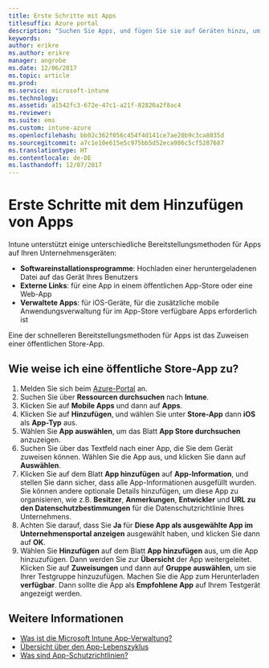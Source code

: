 ```yaml
---
title: Erste Schritte mit Apps
titlesuffix: Azure portal
description: "Suchen Sie Apps, und fügen Sie sie auf Geräten hinzu, um Ihren Mitarbeitern die Arbeit zu erleichtern."
keywords: 
author: erikre
ms.author: erikre
manager: angrobe
ms.date: 12/06/2017
ms.topic: article
ms.prod: 
ms.service: microsoft-intune
ms.technology: 
ms.assetid: a1542fc3-672e-47c1-a21f-82826a2f8ac4
ms.reviewer: 
ms.suite: ems
ms.custom: intune-azure
ms.openlocfilehash: bb02c362f056c454f4d141ce7ae20b9c3ca8035d
ms.sourcegitcommit: a7c1e10e615e5c975bb5d52eca986c5cf5287687
ms.translationtype: HT
ms.contentlocale: de-DE
ms.lasthandoff: 12/07/2017
---
```

# <a name="get-started-with-adding-apps"></a>Erste Schritte mit dem Hinzufügen von Apps

Intune unterstützt einige unterschiedliche Bereitstellungsmethoden für Apps auf Ihren Unternehmensgeräten:

* **Softwareinstallationsprogramme**: Hochladen einer heruntergeladenen Datei auf das Gerät Ihres Benutzers
* __Externe Links__: für eine App in einem öffentlichen App-Store oder eine Web-App
* **Verwaltete Apps**: für iOS-Geräte, für die zusätzliche mobile Anwendungsverwaltung für im App-Store verfügbare Apps erforderlich ist

Eine der schnelleren Bereitstellungsmethoden für Apps ist das Zuweisen einer öffentlichen Store-App.

## <a name="how-do-i-assign-a-public-store-app"></a>Wie weise ich eine öffentliche Store-App zu?

1. Melden Sie sich beim [Azure-Portal](https://portal.azure.com) an.
2. Suchen Sie über **Ressourcen durchsuchen** nach **Intune**.
3. Klicken Sie auf **Mobile Apps** und dann auf **Apps**.
4. Klicken Sie auf **Hinzufügen**, und wählen Sie unter **Store-App** dann **iOS** als **App-Typ** aus.
5. Wählen Sie **App auswählen**, um das Blatt **App Store durchsuchen** anzuzeigen.
6. Suchen Sie über das Textfeld nach einer App, die Sie dem Gerät zuweisen können. Wählen Sie die App aus, und klicken Sie dann auf **Auswählen**.
7. Klicken Sie auf dem Blatt **App hinzufügen** auf **App-Information**, und stellen Sie dann sicher, dass alle App-Informationen ausgefüllt wurden. Sie können andere optionale Details hinzufügen, um diese App zu organisieren, wie z.B. **Besitzer**, **Anmerkungen**, **Entwickler** und **URL zu den Datenschutzbestimmungen** für die Datenschutzrichtlinie Ihres Unternehmens.
8. Achten Sie darauf, dass Sie **Ja** für **Diese App als ausgewählte App im Unternehmensportal anzeigen** ausgewählt haben, und klicken Sie dann auf **OK**.
9. Wählen Sie **Hinzufügen** auf dem Blatt **App hinzufügen** aus, um die App hinzuzufügen. Dann werden Sie zur **Übersicht** der App weitergeleitet. Klicken Sie auf **Zuweisungen** und dann auf **Gruppe auswählen**, um sie Ihrer Testgruppe hinzuzufügen. Machen Sie die App zum Herunterladen **verfügbar**. Dann sollte die App als **Empfohlene App** auf Ihrem Testgerät angezeigt werden.

## <a name="learn-more"></a>Weitere Informationen

* [Was ist die Microsoft Intune App-Verwaltung?](app-management.md)
* [Übersicht über den App-Lebenszyklus](app-lifecycle.md)
* [Was sind App-Schutzrichtlinien?](app-protection-policy.md)
